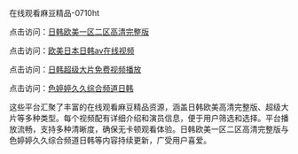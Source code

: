在线观看麻豆精品-0710ht

点击访问：<a href="https://heiliaozj3tjd.pages.dev">日韩欧美一区二区高清完整版</a>

点击访问：<a href="https://heiliaoxqkkct.pages.dev">欧美日本日韩aⅴ在线视频</a>

点击访问：<a href="https://heiliaoga6s9v.pages.dev">日韩超级大片免费视频播放</a>

点击访问：<a href="https://heiliaoxwd5i8.pages.dev">色婷婷久久综合频道日韩</a>

这些平台汇聚了丰富的在线观看麻豆精品资源，涵盖日韩欧美高清完整版、超级大片等多种类型。每个视频配有详细介绍和演员信息，便于用户筛选和选择。平台播放流畅，支持多种清晰度，确保无卡顿观看体验。日韩欧美一区二区高清完整版与色婷婷久久综合频道日韩等内容持续更新，广受用户喜爱。

<span style="display:none;">[Canonical link](https://github.com/thi20250710/thi6 ）</span>
